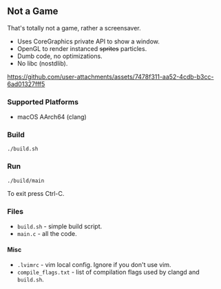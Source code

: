 ## Not a Game

That's totally not a game, rather a screensaver.

- Uses CoreGraphics private API to show a window.
- OpenGL to render instanced ~~sprites~~ particles.
- Dumb code, no optimizations.
- No libc (nostdlib).

https://github.com/user-attachments/assets/7478f311-aa52-4cdb-b3cc-6ad01327fff5

### Supported Platforms
- macOS AArch64 (clang)

### Build
```
./build.sh
```

### Run
```
./build/main
```
To exit press Ctrl-C.

### Files
- `build.sh` - simple build script.
- `main.c` - all the code.

#### Misc
- `.lvimrc` - vim local config. Ignore if you don't use vim.
- `compile_flags.txt` - list of compilation flags used by clangd and `build.sh`.
